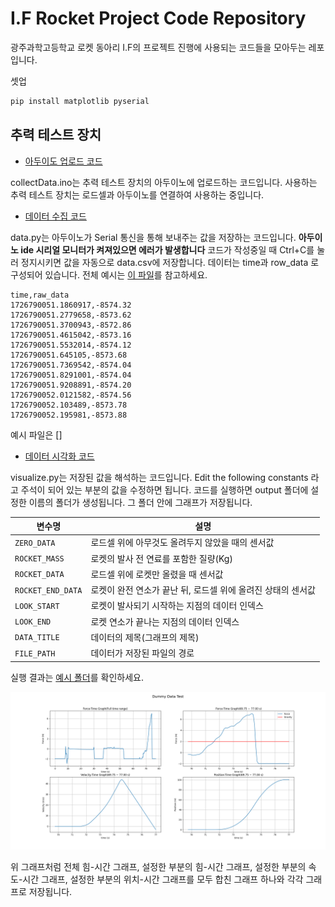 # I.F Rocket Project Code Repository

광주과학고등학교 로켓 동아리 I.F의 프로젝트 진행에 사용되는 코드들을 모아두는 레포입니다.


셋업
```cmd
pip install matplotlib pyserial
```

## 추력 테스트 장치

* [아두이도 업로드 코드](Load%20cell%20upload%20code/collectData/collectData.ino)

collectData.ino는 추력 테스트 장치의 아두이노에 업로드하는 코드입니다. 사용하는 추력 테스트 장치는 로드셀과 아두이노를 연결하여 사용하는 중입니다. 

* [데이터 수집 코드](data.py)

data.py는 아두이노가 Serial 통신을 통해 보내주는 값을 저장하는 코드입니다. **아두이노 ide 시리얼 모니터가 켜져있으면 에러가 발생합니다** 코드가 작성중일 때 Ctrl+C를 눌러 정지시키면 값을 자동으로 data.csv에 저장합니다. 
데이터는 time과 row_data 로 구성되어 있습니다. 전체 예시는 [이 파일](example/data.csv)를 참고하세요.

```csv
time,raw_data
1726790051.1860917,-8574.32
1726790051.2779658,-8573.62
1726790051.3700943,-8572.86
1726790051.4615042,-8573.16
1726790051.5532014,-8574.12
1726790051.645105,-8573.68
1726790051.7369542,-8574.04
1726790051.8291001,-8574.04
1726790051.9208891,-8574.20
1726790052.0121582,-8574.56
1726790052.103489,-8573.78
1726790052.195981,-8573.88
```

예시 파일은 []

* [데이터 시각화 코드](visualize.py)

visualize.py는 저장된 값을 해석하는 코드입니다. 
Edit the following constants 라고 주석이 되어 있는 부분의 값을 수정하면 됩니다.
코드를 실행하면 output 폴더에 설정한 이름의 폴더가 생성됩니다. 그 폴더 안에 그래프가 저장됩니다. 

| 변수명 | 설명                                  |
| --- |-------------------------------------|
| ```ZERO_DATA``` | 로드셀 위에 아무것도 올려두지 않았을 때의 센서값         |
| ```ROCKET_MASS``` | 로켓의 발사 전 연료를 포함한 질량(Kg)             |
| ```ROCKET_DATA``` | 로드셀 위에 로켓만 올렸을 때 센서값                |
| ```ROCKET_END_DATA``` | 로켓이 완전 연소가 끝난 뒤, 로드셀 위에 올려진 상태의 센서값 |
| ```LOOK_START``` | 로켓이 발사되기 시작하는 지점의 데이터 인덱스           |
| ```LOOK_END``` | 로켓 연소가 끝나는 지점의 데이터 인덱스            |
| ```DATA_TITLE``` | 데이터의 제목(그래프의 제목)                  |
| ```FILE_PATH``` | 데이터가 저장된 파일의 경로                   |

실행 결과는 [예시 폴더](example/Dummy%20Data%20Test)를 확인하세요.

![예시 그래프](example/Dummy%20Data%20Test/result.png)

위 그래프처럼 전체 힘-시간 그래프, 설정한 부분의 힘-시간 그래프, 설정한 부분의 속도-시간 그래프, 설정한 부분의 위치-시간 그래프를 모두 합친 그래프 하나와 각각 그래프로 저장됩니다.
